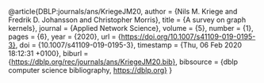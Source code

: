 @article{DBLP:journals/ans/KriegeJM20,
  author    = {Nils M. Kriege and
               Fredrik D. Johansson and
               Christopher Morris},
  title     = {A survey on graph kernels},
  journal   = {Applied Network Science},
  volume    = {5},
  number    = {1},
  pages     = {6},
  year      = {2020},
  url       = {https://doi.org/10.1007/s41109-019-0195-3},
  doi       = {10.1007/s41109-019-0195-3},
  timestamp = {Thu, 06 Feb 2020 18:12:31 +0100},
  biburl    = {https://dblp.org/rec/journals/ans/KriegeJM20.bib},
  bibsource = {dblp computer science bibliography, https://dblp.org}
}